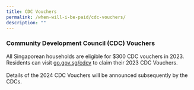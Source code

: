 ```yaml
---
title: CDC Vouchers
permalink: /when-will-i-be-paid/cdc-vouchers/
description: ""
---
```

### Community Development Council (CDC) Vouchers ###


All Singaporean households are eligible for $300 CDC vouchers in 2023. Residents can visit  <a href="https://www.go.gov.sg/cdcv" class="hyperlink">go.gov.sg/cdcv</a> to claim their 2023 CDC Vouchers. <br><br> Details of the 2024 CDC Vouchers will be announced subsequently by the CDCs.